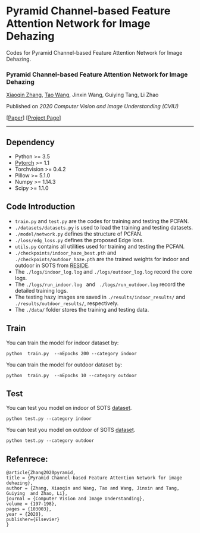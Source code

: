 # Pyramid Channel-based Feature Attention Network for Image Dehazing
Codes for Pyramid Channel-based Feature Attention Network for Image Dehazing.

### Pyramid Channel-based Feature Attention Network for Image Dehazing
[Xiaoqin Zhang](https://scholar.google.com/citations?user=kJCh3k8AAAAJ&hl=en), [Tao Wang](https://taowangzj.github.io/about), Jinxin Wang, Guiying Tang, Li Zhao

Published on _2020 Computer Vision and Image Understanding (CVIU)_

[[Paper](https://github.com/TaoWangzj/PCFAN/resource/PCFAN.pdf)] [[Project Page](https://www.baidu.com)]
___

## Dependency
- Python >= 3.5  
- [Pytorch](https://pytorch.org/) >= 1.1  
- Torchvision >= 0.4.2  
- Pillow >= 5.1.0  
- Numpy >= 1.14.3
- Scipy >= 1.1.0

## Code Introduction
- ```train.py``` and ```test.py``` are the codes for training and testing the PCFAN.
- ```./datasets/datasets.py``` is used to load the training and testing datasets.
- ```./model/network.py``` defines the structure of PCFAN.
- ```./loss/edg_loss.py``` defines the proposed Edge loss.
- ```utils.py``` contains all utilities used for training and testing the PCFAN.
- ```./checkpoints/indoor_haze_best.pth``` and ```./checkpoints/outdoor_haze.pth``` are the trained weights for indoor and outdoor in SOTS from [RESIDE](https://www.baidu.com).
- The ```./logs/indoor_log.log``` and ```./logs/outdoor_log.log``` record the core logs.
- The ```./logs/run_indoor.log ``` and ``` ./logs/run_outdoor.log``` record the detailed training logs.
- The testing hazy images are saved in ```./results/indoor_results/``` and ```./results/outdoor_results/```, respectively.
- The ```./data/``` folder stores the training and testing data.
## Train
You can train the model for indoor dataset by:
```
python  train.py  --nEpochs 200 --category indoor 
```
You can train the model for outdoor dataset by:
```
python  train.py  --nEpochs 10 --category outdoor 
```

## Test
You can test you model on indoor of SOTS [dataset](https://sites.google.com/view/reside-dehaze-datasets/reside-v0).
```
python test.py --category indoor 
```

You can test you model on outdoor of SOTS [dataset](https://sites.google.com/view/reside-dehaze-datasets/reside-v0).
```
python test.py --category outdoor 
```
## Refenrece:
```
@article{Zhang2020pyramid,
title = {Pyramid Channel-based Feature Attention Network for image dehazing},
author = {Zhang, Xiaoqin and Wang, Tao and Wang, Jinxin and Tang, Guiying  and Zhao, Li},
journal = {Computer Vision and Image Understanding},
volume = {197-198},
pages = {103003},
year = {2020},
publisher={Elsevier}
}
```

